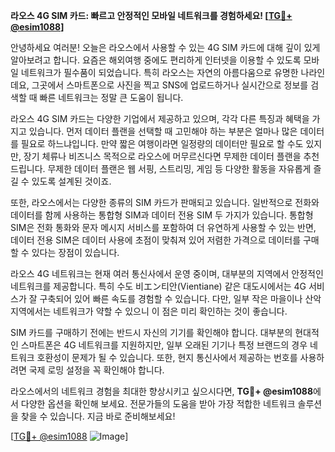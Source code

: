 **라오스 4G SIM 카드: 빠르고 안정적인 모바일 네트워크를 경험하세요! [[TG💪+ @esim1088](https://t.me/s/esim1088)]**

안녕하세요 여러분! 오늘은 라오스에서 사용할 수 있는 4G SIM 카드에 대해 깊이 있게 알아보려고 합니다. 요즘은 해외여행 중에도 편리하게 인터넷을 이용할 수 있도록 모바일 네트워크가 필수품이 되었습니다. 특히 라오스는 자연의 아름다움으로 유명한 나라인데요, 그곳에서 스마트폰으로 사진을 찍고 SNS에 업로드하거나 실시간으로 정보를 검색할 때 빠른 네트워크는 정말 큰 도움이 됩니다.

라오스 4G SIM 카드는 다양한 기업에서 제공하고 있으며, 각각 다른 특징과 혜택을 가지고 있습니다. 먼저 데이터 플랜을 선택할 때 고민해야 하는 부분은 얼마나 많은 데이터를 필요로 하느냐입니다. 만약 짧은 여행이라면 일정량의 데이터만 필요로 할 수도 있지만, 장기 체류나 비즈니스 목적으로 라오스에 머무르신다면 무제한 데이터 플랜을 추천드립니다. 무제한 데이터 플랜은 웹 서핑, 스트리밍, 게임 등 다양한 활동을 자유롭게 즐길 수 있도록 설계된 것이죠.

또한, 라오스에서는 다양한 종류의 SIM 카드가 판매되고 있습니다. 일반적으로 전화와 데이터를 함께 사용하는 통합형 SIM과 데이터 전용 SIM 두 가지가 있습니다. 통합형 SIM은 전화 통화와 문자 메시지 서비스를 포함하여 더 유연하게 사용할 수 있는 반면, 데이터 전용 SIM은 데이터 사용에 초점이 맞춰져 있어 저렴한 가격으로 데이터를 구매할 수 있다는 장점이 있습니다.

라오스 4G 네트워크는 현재 여러 통신사에서 운영 중이며, 대부분의 지역에서 안정적인 네트워크를 제공합니다. 특히 수도 비エン티안(Vientiane) 같은 대도시에서는 4G 서비스가 잘 구축되어 있어 빠른 속도를 경험할 수 있습니다. 다만, 일부 작은 마을이나 산악 지역에서는 네트워크가 약할 수 있으니 이 점은 미리 확인하는 것이 좋습니다.

SIM 카드를 구매하기 전에는 반드시 자신의 기기를 확인해야 합니다. 대부분의 현대적인 스마트폰은 4G 네트워크를 지원하지만, 일부 오래된 기기나 특정 브랜드의 경우 네트워크 호환성이 문제가 될 수 있습니다. 또한, 현지 통신사에서 제공하는 번호를 사용하려면 국제 로밍 설정을 꼭 확인해야 합니다.

라오스에서의 네트워크 경험을 최대한 향상시키고 싶으시다면, **TG💪+ @esim1088**에서 다양한 옵션을 확인해 보세요. 전문가들의 도움을 받아 가장 적합한 네트워크 솔루션을 찾을 수 있습니다. 지금 바로 준비해보세요! 

[[TG💪+ @esim1088](https://t.me/s/esim1088) ![Image](https://i.postimg.cc/Y0z9fWf4/image.png)]